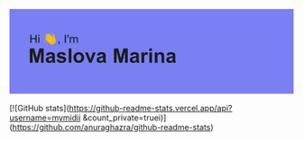 ![HI HEADER](./imgs/header.png)

[![GitHub stats](https://github-readme-stats.vercel.app/api?username=mymidii
&count_private=truei)]
(https://github.com/anuraghazra/github-readme-stats)
